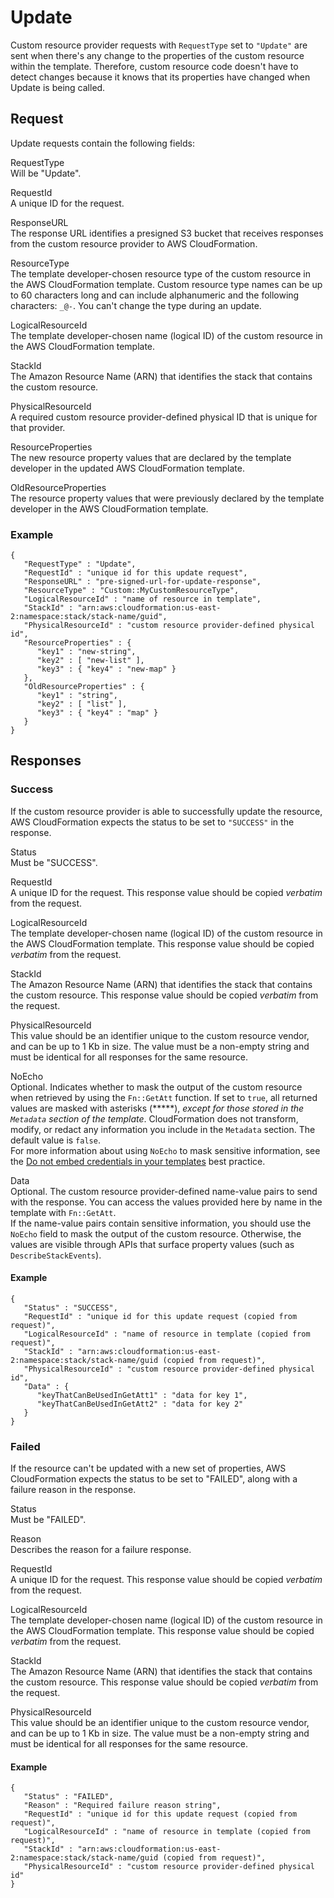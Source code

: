 # Update<a name="crpg-ref-requesttypes-update"></a>

Custom resource provider requests with `RequestType` set to `"Update"` are sent when there's any change to the properties of the custom resource within the template\. Therefore, custom resource code doesn't have to detect changes because it knows that its properties have changed when Update is being called\.

## Request<a name="crpg-ref-requesttypes-update-request"></a>

Update requests contain the following fields:

RequestType  
Will be "Update"\.

RequestId  
A unique ID for the request\.

ResponseURL  
The response URL identifies a presigned S3 bucket that receives responses from the custom resource provider to AWS CloudFormation\.

ResourceType  
The template developer\-chosen resource type of the custom resource in the AWS CloudFormation template\. Custom resource type names can be up to 60 characters long and can include alphanumeric and the following characters: `_@-`\. You can't change the type during an update\.

LogicalResourceId  
The template developer\-chosen name \(logical ID\) of the custom resource in the AWS CloudFormation template\. 

StackId  
The Amazon Resource Name \(ARN\) that identifies the stack that contains the custom resource\.

PhysicalResourceId  
A required custom resource provider\-defined physical ID that is unique for that provider\.

ResourceProperties  
The new resource property values that are declared by the template developer in the updated AWS CloudFormation template\.

OldResourceProperties  
The resource property values that were previously declared by the template developer in the AWS CloudFormation template\.

### Example<a name="w7950ab1c27c24c17c19c16b5b6"></a>

```
{
   "RequestType" : "Update",
   "RequestId" : "unique id for this update request",
   "ResponseURL" : "pre-signed-url-for-update-response",
   "ResourceType" : "Custom::MyCustomResourceType",
   "LogicalResourceId" : "name of resource in template",
   "StackId" : "arn:aws:cloudformation:us-east-2:namespace:stack/stack-name/guid",
   "PhysicalResourceId" : "custom resource provider-defined physical id",
   "ResourceProperties" : {
      "key1" : "new-string",
      "key2" : [ "new-list" ],
      "key3" : { "key4" : "new-map" }
   },
   "OldResourceProperties" : {
      "key1" : "string",
      "key2" : [ "list" ],
      "key3" : { "key4" : "map" }
   }
}
```

## Responses<a name="crpg-ref-requesttypes-responses"></a>

### Success<a name="crpg-ref-requesttypes-responses-success"></a>

If the custom resource provider is able to successfully update the resource, AWS CloudFormation expects the status to be set to `"SUCCESS"` in the response\.

Status  
Must be "SUCCESS"\.

RequestId  
A unique ID for the request\. This response value should be copied *verbatim* from the request\.

LogicalResourceId  
The template developer\-chosen name \(logical ID\) of the custom resource in the AWS CloudFormation template\. This response value should be copied *verbatim* from the request\.

StackId  
The Amazon Resource Name \(ARN\) that identifies the stack that contains the custom resource\. This response value should be copied *verbatim* from the request\.

PhysicalResourceId  
This value should be an identifier unique to the custom resource vendor, and can be up to 1 Kb in size\. The value must be a non\-empty string and must be identical for all responses for the same resource\.

NoEcho  
Optional\. Indicates whether to mask the output of the custom resource when retrieved by using the `Fn::GetAtt` function\. If set to `true`, all returned values are masked with asterisks \(\*\*\*\*\*\), *except for those stored in the `Metadata` section of the template*\. CloudFormation does not transform, modify, or redact any information you include in the `Metadata` section\. The default value is `false`\.  
For more information about using `NoEcho` to mask sensitive information, see the [Do not embed credentials in your templates](https://docs.aws.amazon.com/AWSCloudFormation/latest/UserGuide/best-practices.html#creds) best practice\.

Data  
Optional\. The custom resource provider\-defined name\-value pairs to send with the response\. You can access the values provided here by name in the template with `Fn::GetAtt`\.  
If the name\-value pairs contain sensitive information, you should use the `NoEcho` field to mask the output of the custom resource\. Otherwise, the values are visible through APIs that surface property values \(such as `DescribeStackEvents`\)\.

#### Example<a name="w7950ab1c27c24c17c19c16b7b2b6"></a>

```
{
   "Status" : "SUCCESS",
   "RequestId" : "unique id for this update request (copied from request)",
   "LogicalResourceId" : "name of resource in template (copied from request)",
   "StackId" : "arn:aws:cloudformation:us-east-2:namespace:stack/stack-name/guid (copied from request)",
   "PhysicalResourceId" : "custom resource provider-defined physical id",
   "Data" : {
      "keyThatCanBeUsedInGetAtt1" : "data for key 1",
      "keyThatCanBeUsedInGetAtt2" : "data for key 2"
   }
}
```

### Failed<a name="crpg-ref-requesttypes-responses-failed"></a>

If the resource can't be updated with a new set of properties, AWS CloudFormation expects the status to be set to "FAILED", along with a failure reason in the response\.

Status  
Must be "FAILED"\.

Reason  
Describes the reason for a failure response\.

RequestId  
A unique ID for the request\. This response value should be copied *verbatim* from the request\.

LogicalResourceId  
The template developer\-chosen name \(logical ID\) of the custom resource in the AWS CloudFormation template\. This response value should be copied *verbatim* from the request\.

StackId  
The Amazon Resource Name \(ARN\) that identifies the stack that contains the custom resource\. This response value should be copied *verbatim* from the request\.

PhysicalResourceId  
This value should be an identifier unique to the custom resource vendor, and can be up to 1 Kb in size\. The value must be a non\-empty string and must be identical for all responses for the same resource\.

#### Example<a name="w7950ab1c27c24c17c19c16b7b4b6"></a>

```
{
   "Status" : "FAILED",
   "Reason" : "Required failure reason string",
   "RequestId" : "unique id for this update request (copied from request)",
   "LogicalResourceId" : "name of resource in template (copied from request)",
   "StackId" : "arn:aws:cloudformation:us-east-2:namespace:stack/stack-name/guid (copied from request)",
   "PhysicalResourceId" : "custom resource provider-defined physical id"
}
```